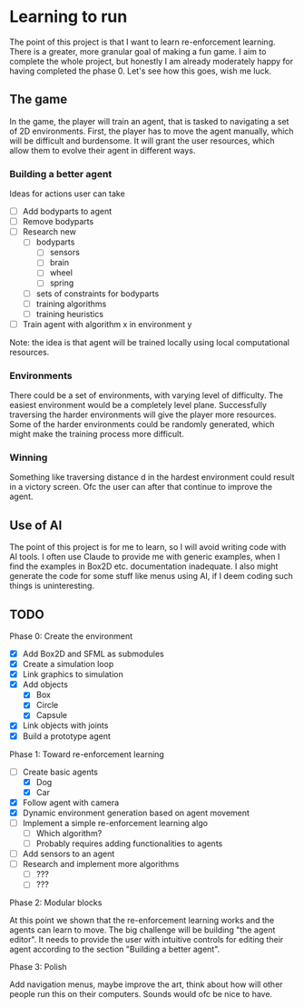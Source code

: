# Learning to run

The point of this project is that I want to learn re-enforcement learning. There is a greater, more granular goal of making a fun game. I aim to complete the whole project, but honestly I am already moderately happy for having completed the phase 0. Let's see how this goes, wish me luck.  

## The game

In the game, the player will train an agent, that is tasked to navigating a set of 2D environments. First, the player has to move the agent manually, which will be difficult and burdensome. It will grant the user resources, which allow them to evolve their agent in different ways.

### Building a better agent

Ideas for actions user can take
 - [ ] Add bodyparts to agent
 - [ ] Remove bodyparts
 - [ ] Research new
    - [ ] bodyparts
        - [ ] sensors
        - [ ] brain
        - [ ] wheel
        - [ ] spring
    - [ ] sets of constraints for bodyparts
    - [ ] training algorithms
    - [ ] training heuristics
 - [ ] Train agent with algorithm x in environment y

Note: the idea is that agent will be trained locally using local computational resources. 

### Environments

There could be a set of environments, with varying level of difficulty. The easiest environment would be a completely level plane. Successfully traversing the harder environments will give the player more resources. Some of the harder environments could be randomly generated, which might make the training process more difficult. 

### Winning

Something like traversing distance d in the hardest environment could result in a victory screen. Ofc the user can after that continue to improve the agent.


## Use of AI

The point of this project is for me to learn, so I will avoid writing code with AI tools. I often use Claude to provide me with generic examples, when I find the examples in Box2D etc. documentation inadequate. I also might generate the code for some stuff like menus using AI, if I deem coding such things is uninteresting. 

## TODO

Phase 0: Create the environment

 - [x] Add Box2D and SFML as submodules
 - [x] Create a simulation loop
 - [x] Link graphics to simulation
 - [x] Add objects
    - [x] Box
    - [x] Circle
    - [x] Capsule
 - [x] Link objects with joints
 - [x] Build a prototype agent

Phase 1: Toward re-enforcement learning

 - [ ] Create basic agents
    - [x] Dog
    - [x] Car
 - [x] Follow agent with camera
 - [x] Dynamic environment generation based on agent movement
 - [ ] Implement a simple re-enforcement learning algo
    - [ ] Which algorithm?
    - [ ] Probably requires adding functionalities to agents
 - [ ] Add sensors to an agent
 - [ ] Research and implement more algorithms
    - [ ] ???
    - [ ] ???

Phase 2: Modular blocks  

At this point we shown that the re-enforcement learning works and the agents can learn to move. The big challenge will be building "the agent editor". It needs to provide the user with intuitive controls for editing their agent according to the section "Building a better agent". 


Phase 3: Polish  

Add navigation menus, maybe improve the art, think about how will other people run this on their computers. Sounds would ofc be nice to have. 






